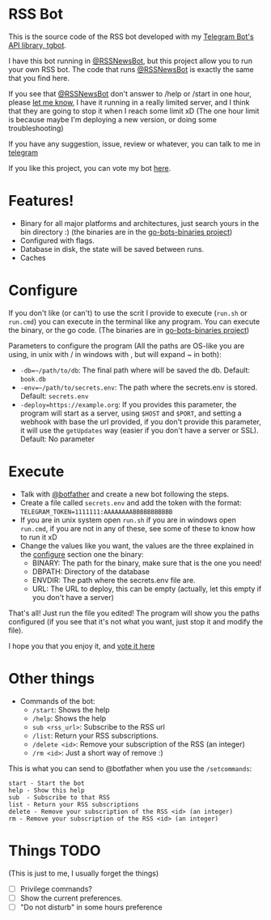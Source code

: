 # RSS Bot

This is the source code of the RSS bot developed with my [Telegram Bot's API library, tgbot](https://www.github.com/rockneurotiko/go-tgbot).

I have this bot running in [@RSSNewsBot](https://telegram.me/RSSNewsBot), but this project allow you to run your own RSS bot. The code that runs [@RSSNewsBot](https://telegram.me/RSSNewsBot) is exactly the same that you find here.

If you see that [@RSSNewsBot](https://telegram.me/RSSNewsBot) don't answer to /help or /start in one hour, please [let me know](https://telegram.me/rock_neurotiko), I have it running in a really limited server, and I think that they are going to stop it when I reach some limit xD (The one hour limit is because maybe I'm deploying a new version, or doing some troubleshooting)

If you have any suggestion, issue, review or whatever, you can talk to me in [telegram](https://telegram.me/rock_neurotiko)

If you like this project, you can vote my bot [here](https://telegram.me/storebot?start=rssnewsbot).


# Features!

- Binary for all major platforms and architectures, just search yours in the bin directory :) (the binaries are in the [go-bots-binaries project](https://www.github.com/rockneurotiko/go-bots-binaries))
- Configured with flags.
- Database in disk, the state will be saved between runs.
- Caches

# Configure

If you don't like (or can't) to use the scrit I provide to execute (`run.sh` or `run.cmd`) you can execute in the terminal like any program. You can execute the binary, or the go code. (The binaries are in [go-bots-binaries project](https://www.github.com/rockneurotiko/go-bots-binaries))

Parameters to configure the program (All the paths are OS-like you are using, in unix with / in windows with \, but will expand ~ in both):
- `-db=~/path/to/db`: The final path where will be saved the db. Default: `book.db`
- `-env=~/path/to/secrets.env`: The path where the secrets.env is stored. Default: `secrets.env`
- `-deploy=https://example.org`: If you provides this parameter, the program will start as a server, using `$HOST` and `$PORT`, and setting a webhook with base the url provided, if you don't provide this parameter, it will use the `getUpdates` way (easier if you don't have a server or SSL). Default: No parameter

# Execute

- Talk with [@botfather](https://telegram.me/botfather) and create a new bot following the steps.
- Create a file called `secrets.env` and add the token with the format:
  `TELEGRAM_TOKEN=1111111:AAAAAAAABBBBBBBBBBB`
- If you are in unix system open `run.sh` if you are in windows open `run.cmd`, if you are not in any of these, see some of these to know how to run it xD
- Change the values like you want, the values are the three explained in the [configure](#configure) section one the binary:
  - BINARY: The path for the binary, make sure that is the one you need!
  - DBPATH: Directory of the database
  - ENVDIR: The path where the secrets.env file are.
  - URL: The URL to deploy, this can be empty (actually, let this empty if you don't have a server)


That's all! Just run the file you edited! The program will show you the paths configured (if you see that it's not what you want, just stop it and modify the file).

I hope you that you enjoy it, and [vote it here](https://telegram.me/storebot?start=rssnewsbot)


# Other things

- Commands of the bot:
  - `/start`: Shows the help
  - `/help`: Shows the help
  - `sub <rss_url>`: Subscribe to the RSS url
  - `/list`: Return your RSS subscriptions.
  - `/delete <id>`: Remove your subscription of the RSS <id> (an integer)
  - `/rm <id>`: Just a short way of remove :)


This is what you can send to @botfather when you use the `/setcommands`:
```
start - Start the bot
help - Show this help
sub  - Subscribe to that RSS
list - Return your RSS subscriptions
delete - Remove your subscription of the RSS <id> (an integer)
rm - Remove your subscription of the RSS <id> (an integer)
```


# Things TODO

(This is just to me, I usually forget the things)

- [ ] Privilege commands?
- [ ] Show the current preferences.
- [ ] "Do not disturb" in some hours preference
